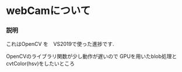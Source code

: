 # webCamについて
### 説明
これはOpenCV を　VS2019で使った進捗です.

OpenCVのライブラリ関数が少し動作が遅いので
GPUを用いたblob処理とcvtColor(hsv)をしたいところ
